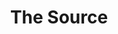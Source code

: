 ---
ee_id: '4241'
site: '1'
type: '2'
long_id: 2013-199 The Source (sculpture)
url: 2013-199-the-source-sculpture
title: The Source
year: '2013'
medium: Flex 6xA4 Brochure Stand, various The Source zines
commission:
dims: 145 x 27 x 36
pitch:
ps:
live_url:
related: |-
  [4111] [2013-117-the-source-desktop-wireform] 2013 117 The Source Issue 1 Desktop Wireform
  [4112] [2013-133-the-source-issue-3-i-shot-andy-warhol] 2013 133 The Source Issue 3 I Shot Andy Warhol
  [4113] [2013-168-the-source-issue-4-on-and-on] 2013-168 The Source Issue 4 On and On
  [4114] [2013-138-the-source-pizza-party] 2013 138 The Source Issue 2 Pizza Party
  [4211] [2013-136-the-source-issue-5-space-invader] 2013-136 The Source Issue 5 Space Invader
  [4213] [2013-137-the-source-hello-world-pen-plotter] 2013-137 The Source Issue 6  Hello World Pen Plotter
  [4214] [2013-140-the-source-issue-7-dooogle] 2013-140 The Source Issue 7 Dooogle
  [4215] [2013-134-the-source-issue-8-six-sixty-six] 2013-134 The Source Issue 8 Six Sixty Six
youtube:
imgs: the-source-2013-199-full-Heart-01-database-SM.jpg
subheading: "(sculpture)"
display_year: '2013'
download:
add_credit:
add_credits:
related_code:
layout: things-i-made
---